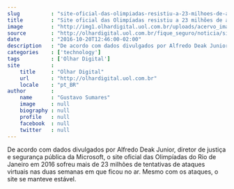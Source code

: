 ```yaml
---
slug          : "site-oficial-das-olimpiadas-resistiu-a-23-milhoes-de-ataques-diz-microsoft"
title         : "Site oficial das Olimpíadas resistiu a 23 milhões de ataques, diz Microsoft"
image         : "http://img1.olhardigital.uol.com.br/uploads/acervo_imagens/2016/10/20161020122118_660_420.jpg"
source        : "http://olhardigital.uol.com.br/fique_seguro/noticia/site-oficial-das-olimpiadas-resistiu-a-223-milhoes-de-ataques-diz-microsoft/63222"
date          : "2016-10-20T12:46:00-02:00"
description   : "De acordo com dados divulgados por Alfredo Deak Junior, diretor de justiça e segurança pública da Microsoft, o site oficial das Olimpíadas do Rio de Janeiro em 2016 sofreu mais de 23 milhões de tentativas de ataques virtuais nas duas semanas em que ficou no ar. Mesmo com os ataques, o site se manteve estável."
categories    : ['technology']
tags          : ['Olhar Digital']
site          :
    title     : "Olhar Digital"
    url       : "http://olhardigital.uol.com.br"
    locale    : "pt_BR"
author        :
    name      : "Gustavo Sumares"
    image     : null
    biography : null
    profile   : null
    facebook  : null
    twitter   : null
---
```


De acordo com dados divulgados por Alfredo Deak Junior, diretor de justiça e segurança pública da Microsoft, o site oficial das Olimpíadas do Rio de Janeiro em 2016 sofreu mais de 23 milhões de tentativas de ataques virtuais nas duas semanas em que ficou no ar. Mesmo com os ataques, o site se manteve estável.
